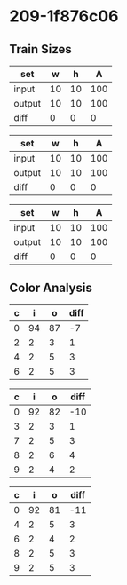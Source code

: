 # 209-1f876c06
## Train Sizes

|set|w|h|A|
|---|---|---|---|
|input|10|10|100|
|output|10|10|100|
|diff|0|0|0|


|set|w|h|A|
|---|---|---|---|
|input|10|10|100|
|output|10|10|100|
|diff|0|0|0|


|set|w|h|A|
|---|---|---|---|
|input|10|10|100|
|output|10|10|100|
|diff|0|0|0|


## Color Analysis

|c|i|o|diff|
|---|---|---|---|
|0|94|87|-7|
|2|2|3|1|
|4|2|5|3|
|6|2|5|3|


|c|i|o|diff|
|---|---|---|---|
|0|92|82|-10|
|3|2|3|1|
|7|2|5|3|
|8|2|6|4|
|9|2|4|2|


|c|i|o|diff|
|---|---|---|---|
|0|92|81|-11|
|4|2|5|3|
|6|2|4|2|
|8|2|5|3|
|9|2|5|3|

